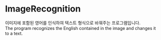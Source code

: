 # ImageRecognition
이미지에 포함된 영어를 인식하여 텍스트 형식으로 바꿔주는 프로그램입니다.   
The program recognizes the English contained in the image and changes it to a text.
